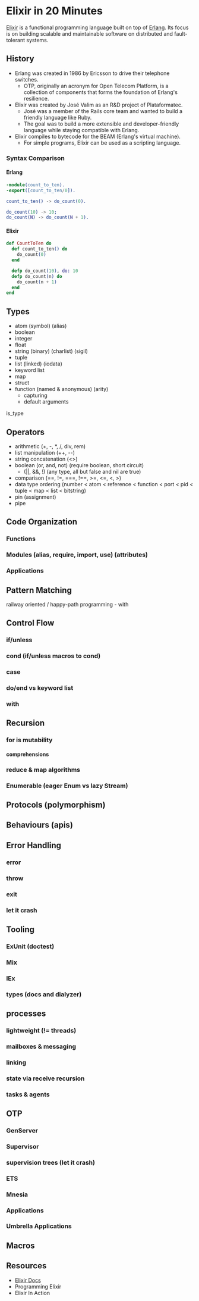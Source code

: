 # Elixir in 20 Minutes

[Elixir](https://elixir-lang.org/) is a functional programming language built on top of [Erlang](http://www.erlang.org/).
Its focus is on building scalable and maintainable software on distributed and fault-tolerant systems.

## History
- Erlang was created in 1986 by Ericsson to drive their telephone switches.
  - OTP, originally an acronym for Open Telecom Platform, is a collection of components that forms the foundation of Erlang's resilience.
- Elixir was created by José Valim as an R&D project of Plataformatec.
  - José was a member of the Rails core team and wanted to build a friendly language like Ruby.
  - The goal was to build a more extensible and developer-friendly language while staying compatible with Erlang.
- Elixir compiles to bytecode for the BEAM (Erlang's virtual machine).
  - For simple programs, Elixir can be used as a scripting language.

### Syntax Comparison

#### Erlang
```erlang
-module(count_to_ten).
-export([count_to_ten/0]).

count_to_ten() -> do_count(0).

do_count(10) -> 10;
do_count(N) -> do_count(N + 1).
```

#### Elixir
```elixir
def CountToTen do
  def count_to_ten() do
    do_count(0)
  end

  defp do_count(10), do: 10
  defp do_count(n) do
    do_count(n + 1)
  end
end
```

## Types
- atom (symbol) (alias)
- boolean
- integer
- float
- string (binary) (charlist) (sigil)
- tuple
- list (linked) (iodata)
- keyword list
- map
- struct
- function (named & anonymous) (arity)
  - capturing
  - default arguments

is_type

## Operators
- arithmetic (+, -, *, /, div, rem)
- list manipulation (++, --)
- string concatenation (<>)
- boolean (or, and, not) (require boolean, short circuit)
  - (||, &&, !) (any type, all but false and nil are true)
- comparison (==, !=, ===, !==, >=, <=, <, >)
- data type ordering (number < atom < reference < function < port < pid < tuple < map < list < bitstring)
- pin (assignment)
- pipe

## Code Organization
### Functions
### Modules (alias, require, import, use) (attributes)
### Applications

## Pattern Matching
railway oriented / happy-path programming - with

## Control Flow
### if/unless
### cond (if/unless macros to cond)
### case
### do/end vs keyword list
### with

## Recursion
### for is mutability
#### comprehensions
### reduce & map algorithms
### Enumerable (eager Enum vs lazy Stream)

## Protocols (polymorphism)

## Behaviours (apis)

## Error Handling
### error
### throw
### exit
### let it crash

## Tooling
### ExUnit (doctest)
### Mix
### IEx
### types (docs and dialyzer)

## processes
### lightweight (!= threads)
### mailboxes & messaging
### linking
### state via receive recursion
### tasks & agents

## OTP
### GenServer
### Supervisor
### supervision trees (let it crash)
### ETS
### Mnesia
### Applications
### Umbrella Applications

## Macros


## Resources
- [Elixir Docs](https://elixir-lang.org/getting-started/introduction.html)
- Programming Elixir
- Elixir In Action

